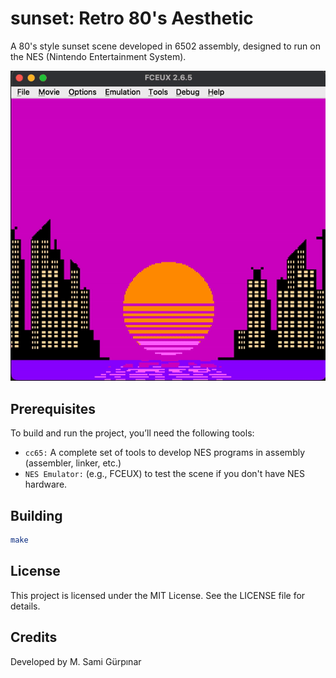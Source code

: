# sunset: Retro 80's Aesthetic
A 80's style sunset scene developed in 6502 assembly, designed to run on the NES (Nintendo Entertainment System).

<img src="assets/sunset.gif" alt="image" width="700" height="auto">

## Prerequisites
To build and run the project, you’ll need the following tools:

- `cc65:` A complete set of tools to develop NES programs in assembly (assembler, linker, etc.)
- `NES Emulator:` (e.g., FCEUX) to test the scene if you don't have NES hardware.

## Building
```bash
make
```

## License

This project is licensed under the MIT License. See the LICENSE file for details.

## Credits

Developed by M. Sami Gürpınar
